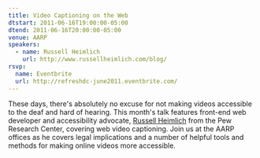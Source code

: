 ```yaml
---
title: Video Captioning on the Web
dtstart: 2011-06-16T19:00:00-05:00
dtend: 2011-06-16T20:00:00-05:00
venue: AARP
speakers:
  - name: Russell Heimlich
    url: http://www.russellheimlich.com/blog/
rsvp:
  name: Eventbrite
  url: http://refreshdc-june2011.eventbrite.com/
---
```


These days, there's absolutely no excuse for not making videos accessible to the deaf and hard of hearing. This month's talk features front-end web developer and accessibility advocate, [Russell Heimlich](http://www.russellheimlich.com/blog/) from the Pew Research Center, covering web video captioning. Join us at the AARP offices as he covers legal implications and a number of helpful tools and methods for making online videos more accessible.